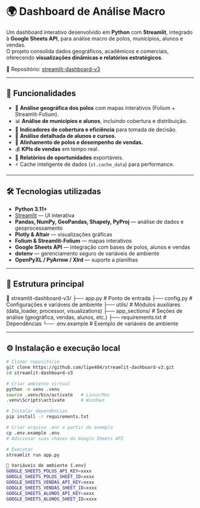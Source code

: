 # 🌍 Dashboard de Análise Macro

Um dashboard interativo desenvolvido em **Python** com **Streamlit**, integrado à **Google Sheets API**, para análise macro de polos, municípios, alunos e vendas.  
O projeto consolida dados geográficos, acadêmicos e comerciais, oferecendo **visualizações dinâmicas e relatórios estratégicos**.

🔗 Repositório: [streamlit-dashboard-v3](https://github.com/lipe404/streamlit-dashboard-v3)

---

## 🚀 Funcionalidades
- 📍 **Análise geográfica dos polos** com mapas interativos (Folium + Streamlit-Folium).  
- 📊 **Análise de municípios e alunos**, incluindo cobertura e distribuição.  
- 🎯 **Indicadores de cobertura e eficiência** para tomada de decisão.  
- 👥 **Análise detalhada de alunos e cursos.**  
- 🔄 **Alinhamento de polos e desempenho de vendas.**  
- 💰 **KPIs de vendas** em tempo real.  
- 🌟 **Relatórios de oportunidades** exportáveis.  
- ⚡ Cache inteligente de dados (`st.cache_data`) para performance.  

---

## 🛠️ Tecnologias utilizadas
- **Python 3.11+**  
- [Streamlit](https://streamlit.io/) — UI interativa  
- **Pandas, NumPy, GeoPandas, Shapely, PyProj** — análise de dados e geoprocessamento  
- **Plotly & Altair** — visualizações gráficas  
- **Folium & Streamlit-Folium** — mapas interativos  
- **Google Sheets API** — integração com bases de polos, alunos e vendas  
- **dotenv** — gerenciamento seguro de variáveis de ambiente  
- **OpenPyXL / PyArrow / Xlrd** — suporte a planilhas  

---

## 📂 Estrutura principal
📁 streamlit-dashboard-v3/
├── app.py # Ponto de entrada
├── config.py # Configurações e variáveis de ambiente
├── utils/ # Módulos auxiliares (data_loader, processor, visualizations)
├── app_sections/ # Seções de análise (geográfica, vendas, alunos, etc.)
├── requirements.txt # Dependências
└── .env.example # Exemplo de variáveis de ambiente


---

## ⚙️ Instalação e execução local
```bash
# Clonar repositório
git clone https://github.com/lipe404/streamlit-dashboard-v3.git
cd streamlit-dashboard-v3

# Criar ambiente virtual
python -m venv .venv
source .venv/bin/activate   # Linux/Mac
.venv\Scripts\activate      # Windows

# Instalar dependências
pip install -r requirements.txt

# Criar arquivo .env a partir do exemplo
cp .env.example .env
# Adicionar suas chaves da Google Sheets API

# Executar
streamlit run app.py

🔑 Variáveis de ambiente (.env)
GOOGLE_SHEETS_POLOS_API_KEY=xxxx
GOOGLE_SHEETS_POLOS_SHEET_ID=xxxx
GOOGLE_SHEETS_VENDAS_API_KEY=xxxx
GOOGLE_SHEETS_VENDAS_SHEET_ID=xxxx
GOOGLE_SHEETS_ALUNOS_API_KEY=xxxx
GOOGLE_SHEETS_ALUNOS_SHEET_ID=xxxx

